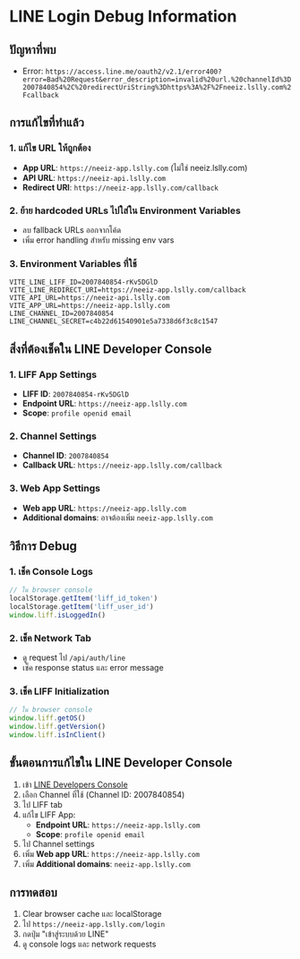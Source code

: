 # LINE Login Debug Information

## ปัญหาที่พบ
- Error: `https://access.line.me/oauth2/v2.1/error400?error=Bad%20Request&error_description=invalid%20url.%20channelId%3D2007840854%2C%20redirectUriString%3Dhttps%3A%2F%2Fneeiz.lslly.com%2Fcallback`

## การแก้ไขที่ทำแล้ว

### 1. แก้ไข URL ให้ถูกต้อง
- **App URL**: `https://neeiz-app.lslly.com` (ไม่ใช่ neeiz.lslly.com)
- **API URL**: `https://neeiz-api.lslly.com`
- **Redirect URI**: `https://neeiz-app.lslly.com/callback`

### 2. ย้าย hardcoded URLs ไปใส่ใน Environment Variables
- ลบ fallback URLs ออกจากโค้ด
- เพิ่ม error handling สำหรับ missing env vars

### 3. Environment Variables ที่ใช้
```
VITE_LINE_LIFF_ID=2007840854-rKv5DGlD
VITE_LINE_REDIRECT_URI=https://neeiz-app.lslly.com/callback
VITE_API_URL=https://neeiz-api.lslly.com
VITE_APP_URL=https://neeiz-app.lslly.com
LINE_CHANNEL_ID=2007840854
LINE_CHANNEL_SECRET=c4b22d61540901e5a7338d6f3c8c1547
```

## สิ่งที่ต้องเช็คใน LINE Developer Console

### 1. LIFF App Settings
- **LIFF ID**: `2007840854-rKv5DGlD`
- **Endpoint URL**: `https://neeiz-app.lslly.com`
- **Scope**: `profile openid email`

### 2. Channel Settings
- **Channel ID**: `2007840854`
- **Callback URL**: `https://neeiz-app.lslly.com/callback`

### 3. Web App Settings
- **Web app URL**: `https://neeiz-app.lslly.com`
- **Additional domains**: อาจต้องเพิ่ม `neeiz-app.lslly.com`

## วิธีการ Debug

### 1. เช็ค Console Logs
```javascript
// ใน browser console
localStorage.getItem('liff_id_token')
localStorage.getItem('liff_user_id')
window.liff.isLoggedIn()
```

### 2. เช็ค Network Tab
- ดู request ไป `/api/auth/line`
- เช็ค response status และ error message

### 3. เช็ค LIFF Initialization
```javascript
// ใน browser console
window.liff.getOS()
window.liff.getVersion()
window.liff.isInClient()
```

## ขั้นตอนการแก้ไขใน LINE Developer Console

1. เข้า [LINE Developers Console](https://developers.line.biz/)
2. เลือก Channel ที่ใช้ (Channel ID: 2007840854)
3. ไป LIFF tab
4. แก้ไข LIFF App:
   - **Endpoint URL**: `https://neeiz-app.lslly.com`
   - **Scope**: `profile openid email`
5. ไป Channel settings
6. เพิ่ม **Web app URL**: `https://neeiz-app.lslly.com`
7. เพิ่ม **Additional domains**: `neeiz-app.lslly.com`

## การทดสอบ

1. Clear browser cache และ localStorage
2. ไป `https://neeiz-app.lslly.com/login`
3. กดปุ่ม "เข้าสู่ระบบด้วย LINE"
4. ดู console logs และ network requests